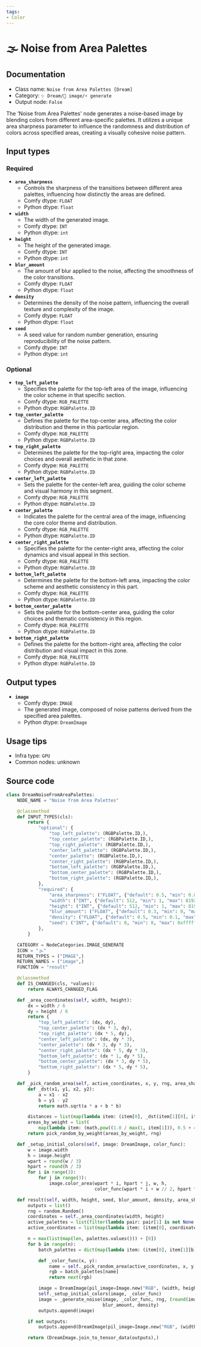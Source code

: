 ```yaml
---
tags:
- Color
---
```


# 🌫 Noise from Area Palettes
## Documentation
- Class name: `Noise from Area Palettes [Dream]`
- Category: `✨ Dream/🌄 image/⚡ generate`
- Output node: `False`

The 'Noise from Area Palettes' node generates a noise-based image by blending colors from different area-specific palettes. It utilizes a unique area sharpness parameter to influence the randomness and distribution of colors across specified areas, creating a visually cohesive noise pattern.
## Input types
### Required
- **`area_sharpness`**
    - Controls the sharpness of the transitions between different area palettes, influencing how distinctly the areas are defined.
    - Comfy dtype: `FLOAT`
    - Python dtype: `float`
- **`width`**
    - The width of the generated image.
    - Comfy dtype: `INT`
    - Python dtype: `int`
- **`height`**
    - The height of the generated image.
    - Comfy dtype: `INT`
    - Python dtype: `int`
- **`blur_amount`**
    - The amount of blur applied to the noise, affecting the smoothness of the color transitions.
    - Comfy dtype: `FLOAT`
    - Python dtype: `float`
- **`density`**
    - Determines the density of the noise pattern, influencing the overall texture and complexity of the image.
    - Comfy dtype: `FLOAT`
    - Python dtype: `float`
- **`seed`**
    - A seed value for random number generation, ensuring reproducibility of the noise pattern.
    - Comfy dtype: `INT`
    - Python dtype: `int`
### Optional
- **`top_left_palette`**
    - Specifies the palette for the top-left area of the image, influencing the color scheme in that specific section.
    - Comfy dtype: `RGB_PALETTE`
    - Python dtype: `RGBPalette.ID`
- **`top_center_palette`**
    - Defines the palette for the top-center area, affecting the color distribution and theme in this particular region.
    - Comfy dtype: `RGB_PALETTE`
    - Python dtype: `RGBPalette.ID`
- **`top_right_palette`**
    - Determines the palette for the top-right area, impacting the color choices and overall aesthetic in that zone.
    - Comfy dtype: `RGB_PALETTE`
    - Python dtype: `RGBPalette.ID`
- **`center_left_palette`**
    - Sets the palette for the center-left area, guiding the color scheme and visual harmony in this segment.
    - Comfy dtype: `RGB_PALETTE`
    - Python dtype: `RGBPalette.ID`
- **`center_palette`**
    - Indicates the palette for the central area of the image, influencing the core color theme and distribution.
    - Comfy dtype: `RGB_PALETTE`
    - Python dtype: `RGBPalette.ID`
- **`center_right_palette`**
    - Specifies the palette for the center-right area, affecting the color dynamics and visual appeal in this section.
    - Comfy dtype: `RGB_PALETTE`
    - Python dtype: `RGBPalette.ID`
- **`bottom_left_palette`**
    - Determines the palette for the bottom-left area, impacting the color scheme and aesthetic consistency in this part.
    - Comfy dtype: `RGB_PALETTE`
    - Python dtype: `RGBPalette.ID`
- **`bottom_center_palette`**
    - Sets the palette for the bottom-center area, guiding the color choices and thematic consistency in this region.
    - Comfy dtype: `RGB_PALETTE`
    - Python dtype: `RGBPalette.ID`
- **`bottom_right_palette`**
    - Defines the palette for the bottom-right area, affecting the color distribution and visual impact in this zone.
    - Comfy dtype: `RGB_PALETTE`
    - Python dtype: `RGBPalette.ID`
## Output types
- **`image`**
    - Comfy dtype: `IMAGE`
    - The generated image, composed of noise patterns derived from the specified area palettes.
    - Python dtype: `DreamImage`
## Usage tips
- Infra type: `GPU`
- Common nodes: unknown


## Source code
```python
class DreamNoiseFromAreaPalettes:
    NODE_NAME = "Noise from Area Palettes"

    @classmethod
    def INPUT_TYPES(cls):
        return {
            "optional": {
                "top_left_palette": (RGBPalette.ID,),
                "top_center_palette": (RGBPalette.ID,),
                "top_right_palette": (RGBPalette.ID,),
                "center_left_palette": (RGBPalette.ID,),
                "center_palette": (RGBPalette.ID,),
                "center_right_palette": (RGBPalette.ID,),
                "bottom_left_palette": (RGBPalette.ID,),
                "bottom_center_palette": (RGBPalette.ID,),
                "bottom_right_palette": (RGBPalette.ID,),
            },
            "required": {
                "area_sharpness": ("FLOAT", {"default": 0.5, "min": 0.0, "max": 1.0, "step": 0.05}),
                "width": ("INT", {"default": 512, "min": 1, "max": 8192}),
                "height": ("INT", {"default": 512, "min": 1, "max": 8192}),
                "blur_amount": ("FLOAT", {"default": 0.3, "min": 0, "max": 1.0, "step": 0.05}),
                "density": ("FLOAT", {"default": 0.5, "min": 0.1, "max": 1.0, "step": 0.025}),
                "seed": ("INT", {"default": 0, "min": 0, "max": 0xffffffffffffffff}),
            },
        }

    CATEGORY = NodeCategories.IMAGE_GENERATE
    ICON = "🌫"
    RETURN_TYPES = ("IMAGE",)
    RETURN_NAMES = ("image",)
    FUNCTION = "result"

    @classmethod
    def IS_CHANGED(cls, *values):
        return ALWAYS_CHANGED_FLAG

    def _area_coordinates(self, width, height):
        dx = width / 6
        dy = height / 6
        return {
            "top_left_palette": (dx, dy),
            "top_center_palette": (dx * 3, dy),
            "top_right_palette": (dx * 5, dy),
            "center_left_palette": (dx, dy * 3),
            "center_palette": (dx * 3, dy * 3),
            "center_right_palette": (dx * 5, dy * 3),
            "bottom_left_palette": (dx * 1, dy * 5),
            "bottom_center_palette": (dx * 3, dy * 5),
            "bottom_right_palette": (dx * 5, dy * 5),
        }

    def _pick_random_area(self, active_coordinates, x, y, rng, area_sharpness):
        def _dst(x1, y1, x2, y2):
            a = x1 - x2
            b = y1 - y2
            return math.sqrt(a * a + b * b)

        distances = list(map(lambda item: (item[0], _dst(item[1][0], item[1][1], x, y)), active_coordinates))
        areas_by_weight = list(
            map(lambda item: (math.pow((1.0 / max(1, item[1])), 0.5 + 4.5 * area_sharpness), item[0]), distances))
        return pick_random_by_weight(areas_by_weight, rng)

    def _setup_initial_colors(self, image: DreamImage, color_func):
        w = image.width
        h = image.height
        wpart = round(w / 3)
        hpart = round(h / 3)
        for i in range(3):
            for j in range(3):
                image.color_area(wpart * i, hpart * j, w, h,
                                 color_func(wpart * i + w // 2, hpart * j + h // 2))

    def result(self, width, height, seed, blur_amount, density, area_sharpness, **palettes):
        outputs = list()
        rng = random.Random()
        coordinates = self._area_coordinates(width, height)
        active_palettes = list(filter(lambda pair: pair[1] is not None and len(pair[1]) > 0, palettes.items()))
        active_coordinates = list(map(lambda item: (item[0], coordinates[item[0]]), active_palettes))

        n = max(list(map(len, palettes.values())) + [0])
        for b in range(n):
            batch_palettes = dict(map(lambda item: (item[0], item[1][b].random_iteration(seed)), active_palettes))

            def _color_func(x, y):
                name = self._pick_random_area(active_coordinates, x, y, rng, area_sharpness)
                rgb = batch_palettes[name]
                return next(rgb)

            image = DreamImage(pil_image=Image.new("RGB", (width, height)))
            self._setup_initial_colors(image, _color_func)
            image = _generate_noise(image, _color_func, rng, (round(image.width / 3), round(image.height / 3)),
                                    blur_amount, density)
            outputs.append(image)

        if not outputs:
            outputs.append(DreamImage(pil_image=Image.new("RGB", (width, height))))

        return (DreamImage.join_to_tensor_data(outputs),)

```

